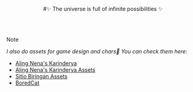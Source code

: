 <div style="text-align:center;">

#✨ The universe is full of infinite possibilities ✨
</div>

<br><br>

> [!NOTE]
> _I also do assets for game design and chars🥰 You can check them here:_ <br>
+ [Aling Nena's Karinderya](https://tinymonkey.itch.io/aling-nenas-karinderya?fbclid=IwZXh0bgNhZW0CMTAAAR11aadIoh4OG2o8_rYp79_9AjsMkAelAhCg943yk3Uemg0lAsR9zHpQXII_aem_ATbAhuCgpLy3RyXLq5M25dMj7N5opzGJeJ8T0-6BNFCPaGkfYmVVf-2PZFExNHv6jKWMGbBPi9WRB4S1DQ06jQxJ) <br>
+ [Aling Nena's Karinderya Assets](https://www.playbook.com/s/game-assets/Y8VXmn9raQsBs5Xn4P9z1UZX) <br>
+ [Sitio Biringan Assets](https://www.playbook.com/profile/E2h1vGMQppnScpiYLiLSPPeZ) <br>
+ [BoredCat](https://drive.google.com/drive/folders/1eWMUAMElhvR17UMTfpJBlT98a6z8O4Ci?usp=sharing) <br>




<!--
**kilameh/kilameh** is a ✨ _special_ ✨ repository because its `README.md` (this file) appears on your GitHub profile.

Here are some ideas to get you started:

- 🔭 I’m currently working on ...
- 🌱 I’m currently learning ...
- 👯 I’m looking to collaborate on ...
- 🤔 I’m looking for help with ...
- 💬 Ask me about ...
- 📫 How to reach me: ...
- 😄 Pronouns: ...
- ⚡ Fun fact: ...
-->
